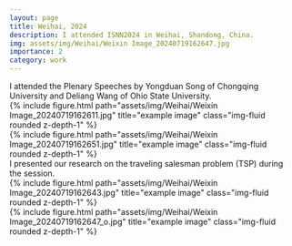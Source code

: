 ```yaml
---
layout: page
title: Weihai, 2024
description: I attended ISNN2024 in Weihai, Shandong, China.
img: assets/img/Weihai/Weixin Image_20240719162647.jpg
importance: 2
category: work
---
```


<div class="caption">
    I attended the Plenary Speeches by Yongduan Song of Chongqing University and Deliang Wang of Ohio State University.
</div>
<div class="row">
    <div class="col-sm-6 mt-3 mt-md-0">
        {% include figure.html path="assets/img/Weihai/Weixin Image_20240719162611.jpg" title="example image" class="img-fluid rounded z-depth-1" %}
    </div>
    <div class="col-sm-6 mt-3 mt-md-0">
        {% include figure.html path="assets/img/Weihai/Weixin Image_20240719162651.jpg" title="example image" class="img-fluid rounded z-depth-1" %}
    </div>
</div>

<div class="caption">
    I presented our research on the traveling salesman problem (TSP) during the session.
</div>
<div class="row">
    <div class="col-sm-6 mt-3 mt-md-0">
        {% include figure.html path="assets/img/Weihai/Weixin Image_20240719162643.jpg" title="example image" class="img-fluid rounded z-depth-1" %}
    </div>   
    <div class="col-sm-6 mt-3 mt-md-0">
        {% include figure.html path="assets/img/Weihai/Weixin Image_20240719162647_o.jpg" title="example image" class="img-fluid rounded z-depth-1" %}
    </div>
</div>